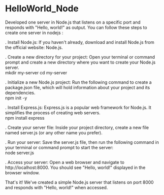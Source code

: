 #  HelloWorld_Node
Developed one server in Node.js that listens on a specific port and responds with "Hello, world!" as output.
You can follow these steps to create one server in nodejs :

. Install Node.js:
If you haven't already, download and install Node.js from the official website: Node.js.

. Create a new directory for your project:
Open your terminal or command prompt and create a new directory where you want to create your Node.js server.<br>
mkdir my-server
cd my-server

. Initialize a new Node.js project:
Run the following command to create a package.json file, which will hold information about your project and its dependencies.<br>
npm init -y

. Install Express.js:
Express.js is a popular web framework for Node.js. It simplifies the process of creating web servers.<br>
npm install express

. Create your server file:
Inside your project directory, create a new file named server.js (or any other name you prefer).

. Run your server:
Save the server.js file, then run the following command in your terminal or command prompt to start the server:<br>
node server.js

. Access your server:
Open a web browser and navigate to http://localhost:8000. You should see "Hello, world!" displayed in the browser window.

That's it! We've created a simple Node.js server that listens on port 8000 and responds with "Hello, world!" when accessed.







